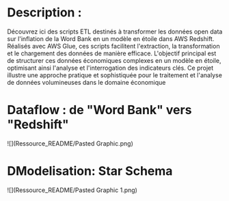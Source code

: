 # Description :

Découvrez ici des scripts ETL destinés à transformer les données open data sur l'inflation de la Word Bank en un modèle en étoile dans AWS Redshift. Réalisés avec AWS Glue, ces scripts facilitent l'extraction, la transformation et le chargement des données de manière efficace. L'objectif principal est de structurer ces données économiques complexes en un modèle en étoile, optimisant ainsi l'analyse et l'interrogation des indicateurs clés. Ce projet illustre une approche pratique et sophistiquée pour le traitement et l'analyse de données volumineuses dans le domaine économique


# Dataflow : de "Word Bank" vers "Redshift"

![](Ressource_README/Pasted Graphic.png)

# DModelisation: Star Schema

![](Ressource_README/Pasted Graphic 1.png)